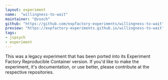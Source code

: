 ```yaml
---
layout: experiment
name:  "willingness-to-wait"
maintainer: "@vsoch"
github: "https://github.com/expfactory-experiments/willingness-to-wait"
preview: "https://expfactory-experiments.github.io/willingness-to-wait"
tags:
- jspsych
- experiment
---
```


This was a legacy experiment that has been ported into its Experiment Factory Reproducible Container version. If you'd like to make the experiment, it's documentation, or use better, please contribute at the respective repositories.
